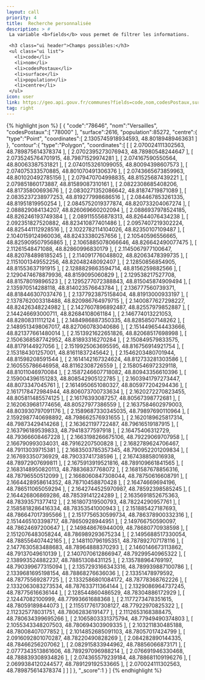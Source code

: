 ```yaml
---
layout: call
priority: 4
title:  Recherche personnalisée
description: > #
 La variable <b>fields</b> vous permet de filtrer les informations.

 <h3 class="ui header">Champs possibles:</h3>
 <ul class="ui list">
   <li>code</li>
   <li>nom</li>
   <li>codesPostaux</li>
   <li>surface</li>
   <li>population</li>
   <li>centre</li>
 </ul>
icon: user
link: https://geo.api.gouv.fr/communes?fields=code,nom,codesPostaux,surface,population,centre,contour&nom=versailles
tag: right
---
```

{% highlight json %}
[
   {
      "code":"78646",
      "nom":"Versailles",
      "codesPostaux":[
         "78000"
      ],
      "surface":2616,
      "population":85272,
      "centre":{
         "type":"Point",
         "coordinates":[
            2.1305745918934593,
            48.80189489463631
         ]
      },
      "contour":{
         "type":"Polygon",
         "coordinates":[
            [
               [
                  2.070024111302563,
                  48.789875614378374
               ],
               [
                  2.0702395273076943,
                  48.78980548244647
               ],
               [
                  2.0735245764701915,
                  48.79871529974281
               ],
               [
                  2.074167590550564,
                  48.80063387531821
               ],
               [
                  2.0740153261099055,
                  48.80094398607573
               ],
               [
                  2.074075333570885,
                  48.801070491306376
               ],
               [
                  2.0743665673859963,
                  48.801020492785156
               ],
               [
                  2.079470704998835,
                  48.81525687439221
               ],
               [
                  2.079851860173887,
                  48.81589087310161
               ],
               [
                  2.0822308685408206,
                  48.81735800693676
               ],
               [
                  2.0830271352086642,
                  48.81874719871089
               ],
               [
                  2.0835237238977253,
                  48.819277998686516
               ],
               [
                  2.084467853261335,
                  48.81951819950254
               ],
               [
                  2.0845752019377874,
                  48.820733204067274
               ],
               [
                  2.088829084134207,
                  48.826069660202094
               ],
               [
                  2.0886937978524185,
                  48.826246193749384
               ],
               [
                  2.089115556878313,
                  48.82644076434238
               ],
               [
                  2.092351827520882,
                  48.823410877401486
               ],
               [
                  2.0957407219302224,
                  48.825441112928516
               ],
               [
                  2.1022782114104026,
                  48.82350107109487
               ],
               [
                  2.1040159124960036,
                  48.82433380257656
               ],
               [
                  2.10540596556665,
                  48.825909507956865
               ],
               [
                  2.1065885078066646,
                  48.826642490077475
               ],
               [
                  2.11261548471088,
                  48.82860996830179
               ],
               [
                  2.1145067977100647,
                  48.820784898185245
               ],
               [
                  2.114091776048802,
                  48.82063478399735
               ],
               [
                  2.1151001349552256,
                  48.82048248092407
               ],
               [
                  2.12850856854905,
                  48.81553637191915
               ],
               [
                  2.1288829863594714,
                  48.8156259882566
               ],
               [
                  2.1290474678879936,
                  48.8159095060829
               ],
               [
                  2.129538217527708,
                  48.81578019896523
               ],
               [
                  2.1295277072388843,
                  48.815045874909494
               ],
               [
                  2.135970514288118,
                  48.814023576643784
               ],
               [
                  2.136777560739371,
                  48.818446307037476
               ],
               [
                  2.1377923875158404,
                  48.81913000933197
               ],
               [
                  2.1378762003318488,
                  48.820986764979715
               ],
               [
                  2.1400877627298227,
                  48.82426348224982
               ],
               [
                  2.1427607896892487,
                  48.82557979852887
               ],
               [
                  2.144246693000711,
                  48.82684108061184
               ],
               [
                  2.146774013221053,
                  48.82808311112124
               ],
               [
                  2.1484986887350335,
                  48.82858507148262
               ],
               [
                  2.1489513498067017,
                  48.827060783040686
               ],
               [
                  2.1514496544433666,
                  48.821377661480014
               ],
               [
                  2.1513921622651826,
                  48.82068517698998
               ],
               [
                  2.1506368587742952,
                  48.81893316270284
               ],
               [
                  2.150849579833575,
                  48.8179144927056
               ],
               [
                  2.1519925063695595,
                  48.816756914921754
               ],
               [
                  2.153184301257001,
                  48.81611837245642
               ],
               [
                  2.1546203480701944,
                  48.81598208591544
               ],
               [
                  2.1614142167324624,
                  48.812733281303586
               ],
               [
                  2.160555786646958,
                  48.81162308726559
               ],
               [
                  2.1580546972329118,
                  48.81011046970084
               ],
               [
                  2.1587246607718082,
                  48.80943356610396
               ],
               [
                  2.159004396151283,
                  48.808542905122785
               ],
               [
                  2.1603941797273447,
                  48.8073347045761
               ],
               [
                  2.1614950651080327,
                  48.805977204294436
               ],
               [
                  2.1617178472984944,
                  48.806073700733634
               ],
               [
                  2.1620272270823455,
                  48.805811485574125
               ],
               [
                  2.16176393087257,
                  48.80567398772681
               ],
               [
                  2.1620639681774656,
                  48.80527977386559
               ],
               [
                  2.1637584602979003,
                  48.803930797091176
               ],
               [
                  2.1589687330345035,
                  48.79897690110964
               ],
               [
                  2.1592987740698892,
                  48.798662576931655
               ],
               [
                  2.1620189625817314,
                  48.79873429414268
               ],
               [
                  2.163621197722487,
                  48.79616519187915
               ],
               [
                  2.163796189539833,
                  48.79418377597918
               ],
               [
                  2.16475406312729,
                  48.79366608467228
               ],
               [
                  2.1663198266675106,
                  48.79229069707958
               ],
               [
                  2.166790993034031,
                  48.79162207500828
               ],
               [
                  2.1682789624706467,
                  48.79113039715381
               ],
               [
                  2.1683503785357345,
                  48.790952201209834
               ],
               [
                  2.167693350736929,
                  48.79033741738596
               ],
               [
                  2.167438858016938,
                  48.78972907699811
               ],
               [
                  2.1675913919521816,
                  48.789109661841565
               ],
               [
                  2.1683148950820113,
                  48.78836837768072
               ],
               [
                  2.1681587678856316,
                  48.78796550512099
               ],
               [
                  2.1668060847308044,
                  48.78750616608791
               ],
               [
                  2.1664428958614352,
                  48.78710458870428
               ],
               [
                  2.16474669694196,
                  48.786511065059294
               ],
               [
                  2.1642744525970987,
                  48.78592398585245
               ],
               [
                  2.164426806869286,
                  48.78539141224289
               ],
               [
                  2.1635691852675363,
                  48.78393571377412
               ],
               [
                  2.161807319500793,
                  48.78224290957761
               ],
               [
                  2.1585818286416334,
                  48.78353541000943
               ],
               [
                  2.151885427187693,
                  48.786647017395566
               ],
               [
                  2.1517756530599734,
                  48.786378900332316
               ],
               [
                  2.1514465103398717,
                  48.78650928944951
               ],
               [
                  2.149766750590097,
                  48.78624697200647
               ],
               [
                  2.149848676944009,
                  48.78680770938598
               ],
               [
                  2.1512076483058244,
                  48.786989293675234
               ],
               [
                  2.1495688517330054,
                  48.788556407442165
               ],
               [
                  2.148110796195351,
                  48.787892707178116
               ],
               [
                  2.1477630583488683,
                  48.78964888370293
               ],
               [
                  2.1460146673113862,
                  48.79137049610139
               ],
               [
                  2.1407070612866947,
                  48.79299540965322
               ],
               [
                  2.138993524882237,
                  48.78851308431125
               ],
               [
                  2.135788964769197,
                  48.790399677315094
               ],
               [
                  2.1357293166343316,
                  48.789939887100786
               ],
               [
                  2.1339681695198154,
                  48.78868276636036
               ],
               [
                  2.13351478979592,
                  48.78775569287725
               ],
               [
                  2.1332586801084172,
                  48.78778368762226
               ],
               [
                  2.1332063083273534,
                  48.787633711364144
               ],
               [
                  2.1329086964737245,
                  48.78775616636144
               ],
               [
                  2.128544860486529,
                  48.78304886172929
               ],
               [
                  2.12447082100999,
                  48.77993661688368
               ],
               [
                  2.1177273478351615,
                  48.78059189844073
               ],
               [
                  2.1155177617308127,
                  48.77922970825322
               ],
               [
                  2.112325778031751,
                  48.78062836191477
               ],
               [
                  2.1112653168388475,
                  48.780634399695266
               ],
               [
                  2.1065803331375794,
                  48.77949490374803
               ],
               [
                  2.1055343348207503,
                  48.780694303909335
               ],
               [
                  2.103211830485188,
                  48.78008407077852
               ],
               [
                  2.1014852685091103,
                  48.78057017424799
               ],
               [
                  2.0916092801070287,
                  48.78220490828269
               ],
               [
                  2.084282890144335,
                  48.78466256207062
               ],
               [
                  2.082915833944962,
                  48.78856066873171
               ],
               [
                  2.0777343513861606,
                  48.789297096988214
               ],
               [
                  2.076691946330468,
                  48.788839308934826
               ],
               [
                  2.074365579239184,
                  48.788681109196276
               ],
               [
                  2.0699384120244577,
                  48.789129192533665
               ],
               [
                  2.070024111302563,
                  48.789875614378374
               ]
            ]
         ]
      },
      "_score":1
   }
]
{% endhighlight %}
